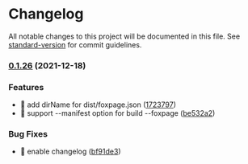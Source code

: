 # Changelog

All notable changes to this project will be documented in this file. See [standard-version](https://github.com/conventional-changelog/standard-version) for commit guidelines.

### [0.1.26](https://github.com/foxfamily/foxpage-cli/compare/v0.1.25...v0.1.26) (2021-12-18)


### Features

* 🎸 add dirName for dist/foxpage.json ([1723797](https://github.com/foxfamily/foxpage-cli/commit/1723797c3464adfa1e642b075697b69d2173d956))
* 🎸 support --manifest option for build --foxpage ([be532a2](https://github.com/foxfamily/foxpage-cli/commit/be532a22af3319a23216eb858d84328809b2adf2))


### Bug Fixes

* 🐛 enable changelog ([bf91de3](https://github.com/foxfamily/foxpage-cli/commit/bf91de30256eaa8983542a4aab12ace1a02046f0))
